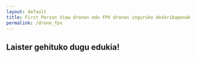 ```yaml
---
layout: default
title: First Person View dronen edo FPV dronen inguruko deskribapenak
permalink: /drone_fpv
---
```


<h2 class="project-tagline"> Laister gehituko dugu edukia!</h2>


